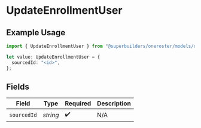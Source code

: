 # UpdateEnrollmentUser

## Example Usage

```typescript
import { UpdateEnrollmentUser } from "@superbuilders/oneroster/models/operations";

let value: UpdateEnrollmentUser = {
  sourcedId: "<id>",
};
```

## Fields

| Field              | Type               | Required           | Description        |
| ------------------ | ------------------ | ------------------ | ------------------ |
| `sourcedId`        | *string*           | :heavy_check_mark: | N/A                |